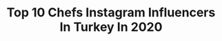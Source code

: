 ---
title: Top 10 Chefs Instagram Influencers In Turkey In 2020
description: >-
  Find top chefs Instagram influencers in Turkey in 2020. Most popular hashtags: #tatl #ramazan #tart #chef.
platform: Instagram
profiles:
  - username: "gzdgoksel"
    fullname: >-
      G Ö Z D E G Ö K S E L ™
    location: "Turkey"
    followers: 18613
    engagement: 646
    commentsToLikes: 0.111027
    id: ck14i6rswdxap0i19u7pjd8tc
    verified: false
    hashtags: "#pinterest, #cgvacationmilan, #mikelcoffeecommunity, #stayhome"
  - username: "adeneksi"
    fullname: >-
      A.Aden Eksi
    location: "Turkey"
    followers: 35002
    engagement: 219
    commentsToLikes: 0.041768
    id: ckap950yar6eb0i781q3xrabz
    verified: false
    hashtags: ""
  - username: "chef_serife_songur"
    fullname: >-
      Şerife Songur
    location: "Turkey"
    followers: 3996
    engagement: 2667
    commentsToLikes: 0.143122
    id: ckaoypolmiix80i78swbx2qk0
    verified: false
    hashtags: "#tarifsunum, #ramazan, #instgood, #chefpastry"
  - username: "minnosrider"
    fullname: >-
      İlayda DEMİRCİ
    location: "Turkey"
    followers: 7783
    engagement: 1211
    commentsToLikes: 0.015891
    id: ck14in226g7jq0i19b5hlndfc
    verified: false
    hashtags: "#bikeracing, #girls, #motorbike, #motobikergirl"
  - username: "jaleblc"
    fullname: >-
      jbalci
    location: "Turkey"
    followers: 27409
    engagement: 373
    commentsToLikes: 0.092115
    id: ck5qb7tcbk92o0i11hmc5fdqq
    verified: false
    hashtags: "#akdeniz, #yeshm, #manav, #hmyess"
  - username: "sercancam_"
    fullname: >-
      Sercan Çam
    location: "Turkey"
    followers: 32074
    engagement: 363
    commentsToLikes: 0.196998
    id: ck14ldl17u51h0i19xszcp281
    verified: false
    hashtags: "#happyramadan, #istegelsin, #pazaral, #erik"
  - username: "rikki.roath"
    fullname: >-
      Rikki Lee Roath
    location: "Turkey"
    followers: 13655
    engagement: 1324
    commentsToLikes: 0.024579
    id: ck6u8f17zr7p70j71f2lrayp0
    verified: false
    hashtags: "#travellocal, #yeniyerler, #byebye, #biking"
  - username: "bulentchef"
    fullname: >-
      Bülent Tokatlı
    location: "Turkey"
    followers: 16466
    engagement: 431
    commentsToLikes: 0.417610
    id: ckap9571er7590i781ba161kk
    verified: false
    hashtags: "#gercekhikayeler, #tatl, #istanbul, #bayrak"
  - username: "chefbeyzacevik"
    fullname: >-
      Beyza Çevik
    location: "Turkey"
    followers: 92106
    engagement: 230
    commentsToLikes: 0.072509
    id: ck8tbss7owzoi0j78bkbqbgez
    verified: false
    hashtags: "#goodby, #ramazankahkesi, #eniyilezzetler, #hay"
  - username: "ece.zaim"
    fullname: >-
      Ece Zaim
    location: "Turkey"
    followers: 277782
    engagement: 317
    commentsToLikes: 0.030337
    id: ck0w3nn40ubvc0i19ghhyaf48
    verified: false
    hashtags: "#sofra, #ramazanpidesi, #birthdaycake, #yangelyatgu"
---